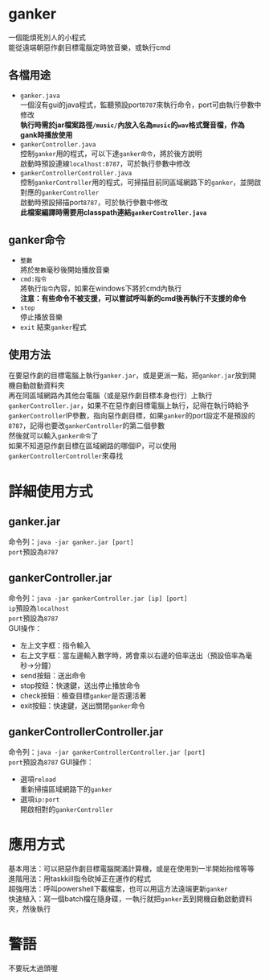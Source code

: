 # ganker
一個能煩死別人的小程式  
能從遠端朝惡作劇目標電腦定時放音樂，或執行cmd

## 各檔用途
* `ganker.java`  
一個沒有gui的java程式，監聽預設port`8787`來執行命令，port可由執行參數中修改  
**執行時需於jar檔案路徑`/music/`內放入名為`music`的`wav`格式聲音檔，作為gank時播放使用**
* `gankerController.java`  
控制`ganker`用的程式，可以下達`ganker命令`，將於後方說明  
啟動時預設連線`localhost:8787`，可於執行參數中修改
* `gankerControllerController.java`  
控制`gankerController`用的程式，可掃描目前同區域網路下的`ganker`，並開啟對應的`gankerController`  
啟動時預設掃描port`8787`，可於執行參數中修改  
**此檔案編譯時需要用classpath連結`gankerController.java`**

## ganker命令
* `整數`  
將於`整數`毫秒後開始播放音樂
* `cmd:指令`  
將執行`指令`內容，如果在windows下將於cmd內執行  
**注意：有些命令不被支援，可以嘗試呼叫新的cmd後再執行不支援的命令**
* `stop`  
停止播放音樂
* `exit`
結束`ganker`程式

## 使用方法
在要惡作劇的目標電腦上執行`ganker.jar`，或是更派一點，把`ganker.jar`放到開機自動啟動資料夾  
再在同區域網路內其他台電腦（或是惡作劇目標本身也行）上執行`gankerController.jar`，如果不在惡作劇目標電腦上執行，記得在執行時給予`gankerController`IP參數，指向惡作劇目標，如果`ganker`的port設定不是預設的`8787`，記得也要改`gankerController`的第二個參數  
然後就可以輸入`ganker命令`了  
如果不知道惡作劇目標在區域網路的哪個IP，可以使用`gankerControllerController`來尋找

# 詳細使用方式
## ganker.jar
命令列：`java -jar ganker.jar [port]`  
`port`預設為`8787`  

## gankerController.jar
命令列：`java -jar gankerController.jar [ip] [port]`  
`ip`預設為`localhost`  
`port`預設為`8787`  
GUI操作：
* 左上文字框：指令輸入
* 右上文字框：當左邊輸入數字時，將會乘以右邊的倍率送出（預設倍率為毫秒->分鐘）
* send按鈕：送出命令
* stop按鈕：快速鍵，送出停止播放命令
* check按鈕：檢查目標`ganker`是否還活著
* exit按鈕：快速鍵，送出關閉`ganker`命令

## gankerControllerController.jar
命令列：`java -jar gankerControllerController.jar [port]`  
`port`預設為`8787`
GUI操作：
* 選項`reload`  
重新掃描區域網路下的`ganker`
* 選項`ip:port`  
開啟相對的`gankerController`

# 應用方式
基本用法：可以把惡作劇目標電腦開滿計算機，或是在使用到一半開始抬棺等等  
進階用法：用taskkill指令砍掉正在運作的程式  
超強用法：呼叫powershell下載檔案，也可以用這方法遠端更新`ganker`  
快速植入：寫一個batch檔在隨身碟，一執行就把`ganker`丟到開機自動啟動資料夾，然後執行

# 警語
不要玩太過頭喔


